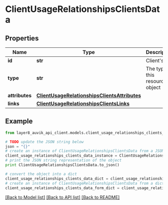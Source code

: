 # ClientUsageRelationshipsClientsData


## Properties
Name | Type | Description | Notes
------------ | ------------- | ------------- | -------------
**id** | **str** | Client&#39;s ID | [optional] 
**type** | **str** | The type of this resource object | [optional] 
**attributes** | [**ClientUsageRelationshipsClientsAttributes**](ClientUsageRelationshipsClientsAttributes.md) |  | [optional] 
**links** | [**ClientUsageRelationshipsClientsLinks**](ClientUsageRelationshipsClientsLinks.md) |  | [optional] 

## Example

```python
from layer8_auvik_api_client.models.client_usage_relationships_clients_data import ClientUsageRelationshipsClientsData

# TODO update the JSON string below
json = "{}"
# create an instance of ClientUsageRelationshipsClientsData from a JSON string
client_usage_relationships_clients_data_instance = ClientUsageRelationshipsClientsData.from_json(json)
# print the JSON string representation of the object
print ClientUsageRelationshipsClientsData.to_json()

# convert the object into a dict
client_usage_relationships_clients_data_dict = client_usage_relationships_clients_data_instance.to_dict()
# create an instance of ClientUsageRelationshipsClientsData from a dict
client_usage_relationships_clients_data_form_dict = client_usage_relationships_clients_data.from_dict(client_usage_relationships_clients_data_dict)
```
[[Back to Model list]](../README.md#documentation-for-models) [[Back to API list]](../README.md#documentation-for-api-endpoints) [[Back to README]](../README.md)


